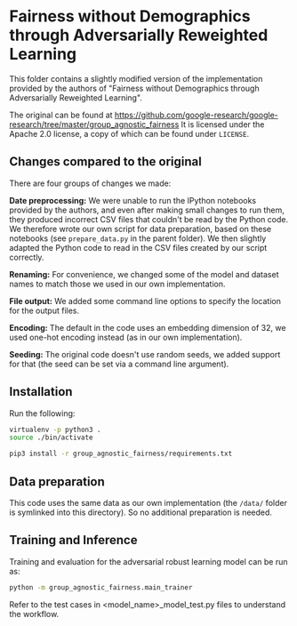 # Fairness without Demographics through Adversarially Reweighted Learning
This folder contains a slightly modified version of the implementation provided by
the authors of "Fairness without Demographics through Adversarially Reweighted Learning".

The original can be found at
https://github.com/google-research/google-research/tree/master/group_agnostic_fairness
It is licensed under the Apache 2.0 license, a copy of which can be found under `LICENSE`.

## Changes compared to the original
There are four groups of changes we made:

**Date preprocessing:** We were unable to run the IPython
notebooks provided by the authors, and even after making small changes to run them,
they produced incorrect CSV files that couldn't be read by the Python code.
We therefore wrote our own script for data preparation, based on these notebooks
(see `prepare_data.py` in the parent folder). We then slightly adapted the Python
code to read in the CSV files created by our script correctly.

**Renaming:** For convenience, we changed some of the model and dataset
names to match those we used in our own implementation.

**File output:** We added some command line options to specify the location
for the output files.

**Encoding:** The default in the code uses an embedding dimension of 32,
we used one-hot encoding instead (as in our own implementation).

**Seeding:** The original code doesn't use random seeds, we added support for
that (the seed can be set via a command line argument).

## Installation

Run the following:
```bash
virtualenv -p python3 .
source ./bin/activate

pip3 install -r group_agnostic_fairness/requirements.txt
```

## Data preparation
This code uses the same data as our own implementation (the `/data/` folder is symlinked into
this directory). So no additional preparation is needed.

## Training and Inference

Training and evaluation for the adversarial robust learning model can be run as:
```bash
python -m group_agnostic_fairness.main_trainer
```
Refer to the test cases in <model_name>_model_test.py files to understand the workflow.
